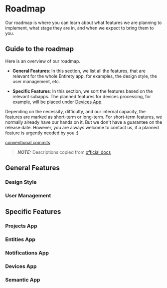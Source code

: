 # Roadmap
Our roadmap is where you can learn about what features we are planning to implement, what stage they are in, and when we expect to bring them to you.

## Guide to the roadmap
Here is an overview of our roadmap.

- **General Features**: In this section, we list all the features, that are relevant for the whole Entirety app, for examples, the design style, the user management, etc.

- **Specific Features**: In this section, we sort the features based on the relevant subapps. The planned features for devices processing, for example, will be placed under [Devices App](#devices-app).

Depending on the necessity, difficulty, and our internal capacity, the features are marked as short-term or long-term. For short-term features, we normally already have our hands on it. But we don't have a guarantee on the release date. However, you are always welcome to contact us, if a planned feature is urgently needed by you :) 

 [conventional commits](https://www.conventionalcommits.org/)

> **_NOTE:_** Descriptions copied from [official docs](https://www.conventionalcommits.org/en/v1.0.0/#specification)

## General Features

### Design Style

### User Management


## Specific Features

### Projects App

### Entities App

### Notifications App

### Devices App

### Semantic App
